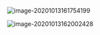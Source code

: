 ![image-20201013161754199](C:\Users\gmalarski\AppData\Roaming\Typora\typora-user-images\image-20201013161754199.png)

![image-20201013162002428](C:\Users\gmalarski\AppData\Roaming\Typora\typora-user-images\image-20201013162002428.png)